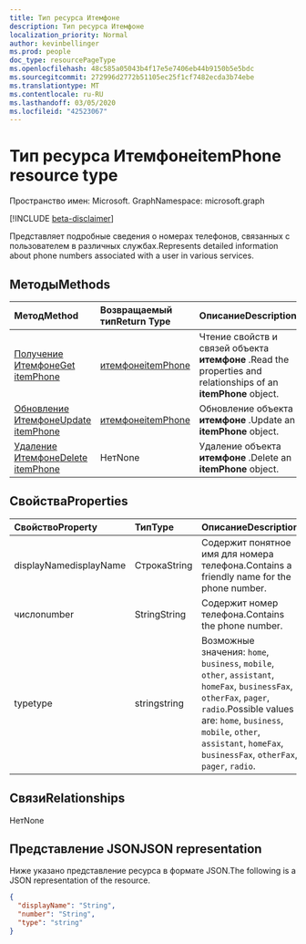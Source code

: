 ```yaml
---
title: Тип ресурса Итемфоне
description: Тип ресурса Итемфоне
localization_priority: Normal
author: kevinbellinger
ms.prod: people
doc_type: resourcePageType
ms.openlocfilehash: 48c585a05043b4f17e5e7406eb44b9150b5e5bdc
ms.sourcegitcommit: 272996d2772b51105ec25f1cf7482ecda3b74ebe
ms.translationtype: MT
ms.contentlocale: ru-RU
ms.lasthandoff: 03/05/2020
ms.locfileid: "42523067"
---
```

# <a name="itemphone-resource-type"></a><span data-ttu-id="70823-103">Тип ресурса Итемфоне</span><span class="sxs-lookup"><span data-stu-id="70823-103">itemPhone resource type</span></span>

<span data-ttu-id="70823-104">Пространство имен: Microsoft. Graph</span><span class="sxs-lookup"><span data-stu-id="70823-104">Namespace: microsoft.graph</span></span>

[!INCLUDE [beta-disclaimer](../../includes/beta-disclaimer.md)]

<span data-ttu-id="70823-105">Представляет подробные сведения о номерах телефонов, связанных с пользователем в различных службах.</span><span class="sxs-lookup"><span data-stu-id="70823-105">Represents detailed information about phone numbers associated with a user in various services.</span></span>

## <a name="methods"></a><span data-ttu-id="70823-106">Методы</span><span class="sxs-lookup"><span data-stu-id="70823-106">Methods</span></span>

| <span data-ttu-id="70823-107">Метод</span><span class="sxs-lookup"><span data-stu-id="70823-107">Method</span></span>                                     | <span data-ttu-id="70823-108">Возвращаемый тип</span><span class="sxs-lookup"><span data-stu-id="70823-108">Return Type</span></span>               | <span data-ttu-id="70823-109">Описание</span><span class="sxs-lookup"><span data-stu-id="70823-109">Description</span></span>                                            |
|:-------------------------------------------|:--------------------------|:-------------------------------------------------------|
| [<span data-ttu-id="70823-110">Получение Итемфоне</span><span class="sxs-lookup"><span data-stu-id="70823-110">Get itemPhone</span></span>](../api/itemphone-get.md)   | [<span data-ttu-id="70823-111">итемфоне</span><span class="sxs-lookup"><span data-stu-id="70823-111">itemPhone</span></span>](itemphone.md) | <span data-ttu-id="70823-112">Чтение свойств и связей объекта **итемфоне** .</span><span class="sxs-lookup"><span data-stu-id="70823-112">Read the properties and relationships of an **itemPhone** object.</span></span> |
| [<span data-ttu-id="70823-113">Обновление Итемфоне</span><span class="sxs-lookup"><span data-stu-id="70823-113">Update itemPhone</span></span>](../api/itemphone-update.md)       | [<span data-ttu-id="70823-114">итемфоне</span><span class="sxs-lookup"><span data-stu-id="70823-114">itemPhone</span></span>](itemphone.md) | <span data-ttu-id="70823-115">Обновление объекта **итемфоне** .</span><span class="sxs-lookup"><span data-stu-id="70823-115">Update an **itemPhone** object.</span></span>                               |
| [<span data-ttu-id="70823-116">Удаление Итемфоне</span><span class="sxs-lookup"><span data-stu-id="70823-116">Delete itemPhone</span></span>](../api/itemphone-delete.md)       | <span data-ttu-id="70823-117">Нет</span><span class="sxs-lookup"><span data-stu-id="70823-117">None</span></span>                      | <span data-ttu-id="70823-118">Удаление объекта **итемфоне** .</span><span class="sxs-lookup"><span data-stu-id="70823-118">Delete an **itemPhone** object.</span></span>                               |

## <a name="properties"></a><span data-ttu-id="70823-119">Свойства</span><span class="sxs-lookup"><span data-stu-id="70823-119">Properties</span></span>

| <span data-ttu-id="70823-120">Свойство</span><span class="sxs-lookup"><span data-stu-id="70823-120">Property</span></span>     | <span data-ttu-id="70823-121">Тип</span><span class="sxs-lookup"><span data-stu-id="70823-121">Type</span></span>        | <span data-ttu-id="70823-122">Описание</span><span class="sxs-lookup"><span data-stu-id="70823-122">Description</span></span>                                                                                                                     |
|:-------------|:------------|:--------------------------------------------------------------------------------------------------------------------------------|
|<span data-ttu-id="70823-123">displayName</span><span class="sxs-lookup"><span data-stu-id="70823-123">displayName</span></span>   |<span data-ttu-id="70823-124">Строка</span><span class="sxs-lookup"><span data-stu-id="70823-124">String</span></span>       | <span data-ttu-id="70823-125">Содержит понятное имя для номера телефона.</span><span class="sxs-lookup"><span data-stu-id="70823-125">Contains a friendly name for the phone number.</span></span>                                                                                  |
|<span data-ttu-id="70823-126">число</span><span class="sxs-lookup"><span data-stu-id="70823-126">number</span></span>        |<span data-ttu-id="70823-127">String</span><span class="sxs-lookup"><span data-stu-id="70823-127">String</span></span>       | <span data-ttu-id="70823-128">Содержит номер телефона.</span><span class="sxs-lookup"><span data-stu-id="70823-128">Contains the phone number.</span></span>                                                                                                       |
|<span data-ttu-id="70823-129">type</span><span class="sxs-lookup"><span data-stu-id="70823-129">type</span></span>          |<span data-ttu-id="70823-130">string</span><span class="sxs-lookup"><span data-stu-id="70823-130">string</span></span>       | <span data-ttu-id="70823-131">Возможные значения: `home`, `business`, `mobile`, `other`, `assistant`, `homeFax`, `businessFax`, `otherFax`, `pager`, `radio`.</span><span class="sxs-lookup"><span data-stu-id="70823-131">Possible values are: `home`, `business`, `mobile`, `other`, `assistant`, `homeFax`, `businessFax`, `otherFax`, `pager`, `radio`.</span></span>|

## <a name="relationships"></a><span data-ttu-id="70823-132">Связи</span><span class="sxs-lookup"><span data-stu-id="70823-132">Relationships</span></span>

<span data-ttu-id="70823-133">Нет</span><span class="sxs-lookup"><span data-stu-id="70823-133">None</span></span>

## <a name="json-representation"></a><span data-ttu-id="70823-134">Представление JSON</span><span class="sxs-lookup"><span data-stu-id="70823-134">JSON representation</span></span>

<span data-ttu-id="70823-135">Ниже указано представление ресурса в формате JSON.</span><span class="sxs-lookup"><span data-stu-id="70823-135">The following is a JSON representation of the resource.</span></span>

<!-- {
  "blockType": "resource",
  "optionalProperties": [

  ],
  "@odata.type": "microsoft.graph.itemPhone",
  "baseType": ""
}-->

```json
{
  "displayName": "String",
  "number": "String",
  "type": "string"
}
```

<!-- uuid: 16cd6b66-4b1a-43a1-adaf-3a886856ed98
2019-02-04 14:57:30 UTC -->
<!-- {
  "type": "#page.annotation",
  "description": "itemPhone resource",
  "keywords": "",
  "section": "documentation",
  "tocPath": ""
}-->
